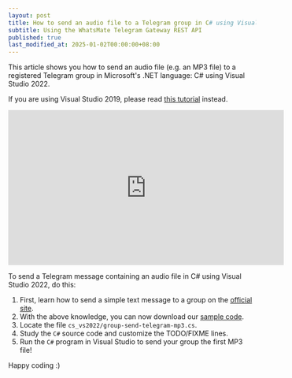 ```yaml
---
layout: post
title: How to send an audio file to a Telegram group in C# using Visual Studio 2022
subtitle: Using the WhatsMate Telegram Gateway REST API
published: true
last_modified_at: 2025-01-02T00:00:00+08:00
---
```


This article shows you how to send an audio file (e.g. an MP3 file) to a registered Telegram group in Microsoft's .NET language: C# using Visual Studio 2022.

If you are using Visual Studio 2019, please read [this tutorial](/2022-06-28-send-telegram-group-mp3-c-sharp-dot-net/) instead.


<iframe width="560" height="315" src="https://www.youtube.com/embed/CLQ31r10iRI?rel=0&cc_load_policy=1" frameborder="0" allowfullscreen></iframe>


To send a Telegram message containing an audio file in C# using Visual Studio 2022, do this:

1. First, learn how to send a simple text message to a group on the [official site](https://www.whatsmate.net/telegram-group-message-api.html). 
2. With the above knowledge, you can now download our [sample code](https://github.com/whatsmate/telegram-demos/archive/master.zip).
3. Locate the file `cs_vs2022/group-send-telegram-mp3.cs`.  <script src="https://gist.github.com/whatsmate/cbcad4b5c72b53bc2befa6eccb831163.js"></script>
4. Study the `C#` source code and customize the TODO/FIXME lines.
5. Run the `C#` program in Visual Studio to send your group the first MP3 file!


Happy coding :) 


<br>
<script async src="//pagead2.googlesyndication.com/pagead/js/adsbygoogle.js"></script>
<ins class="adsbygoogle"
     style="display:inline-block;width:728px;height:90px"
     data-ad-client="ca-pub-7383487179928477"
     data-ad-slot="6959057004"></ins>
<script>
(adsbygoogle = window.adsbygoogle || []).push({});
</script>
<br>


